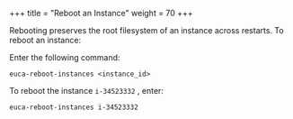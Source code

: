 +++
title = "Reboot an Instance"
weight = 70
+++

Rebooting preserves the root filesystem of an instance across restarts. To reboot an instance: 

Enter the following command: 

    euca-reboot-instances <instance_id>

To reboot the instance `i-34523332` , enter: 



    euca-reboot-instances i-34523332

